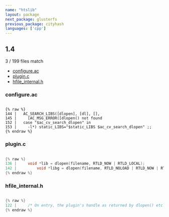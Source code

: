 ```yaml
---
name: "htslib"
layout: package
next_package: glusterfs
previous_package: cityhash
languages: ['cpp']
---
```

## 1.4
3 / 199 files match

 - [configure.ac](#configureac)
 - [plugin.c](#pluginc)
 - [hfile_internal.h](#hfile_internalh)

### configure.ac

```

{% raw %}
144 |   AC_SEARCH_LIBS([dlopen], [dl], [],
145 |     [AC_MSG_ERROR([dlopen() not found
152 |   case "$ac_cv_search_dlopen" in
153 |     -l*) static_LIBS="$static_LIBS $ac_cv_search_dlopen" ;;
{% endraw %}

```
### plugin.c

```cpp

{% raw %}
136 |     void *lib = dlopen(filename, RTLD_NOW | RTLD_LOCAL);
142 |         void *libg = dlopen(filename, RTLD_NOLOAD | RTLD_NOW | RTLD_GLOBAL);
{% endraw %}

```
### hfile_internal.h

```cpp

{% raw %}
122 |     /* On entry, the plugin's handle as returned by dlopen() etc.  */
{% endraw %}

```